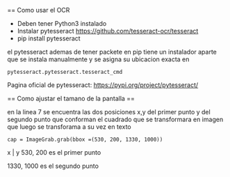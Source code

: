 == Como usar el OCR

- Deben tener Python3 instalado
- Instalar pytesseract https://github.com/tesseract-ocr/tesseract
- pip install pytesseract

el pytesseract ademas de tener packete en pip tiene un instalador aparte que se instala manualmente y se asigna su ubicacion exacta en

```
pytesseract.pytesseract.tesseract_cmd
```

Pagina oficial de pytesseract: https://pypi.org/project/pytesseract/

== Como ajustar el tamano de la pantalla ==

en la linea 7 se encuentra las dos posiciones x,y del primer punto y del segundo punto que conforman el cuadrado que se transformara en imagen que luego se transforama a su vez en texto

```
cap = ImageGrab.grab(bbox =(530, 200, 1330, 1000))
```

x | y
530, 200 es el primer punto

1330, 1000 es el segundo punto
